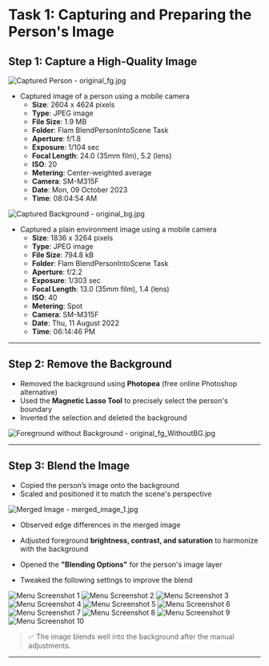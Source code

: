 # Task 1: Capturing and Preparing the Person's Image

## Step 1: Capture a High-Quality Image

![Captured Person - original_fg.jpg](./original_fg.jpg)

- Captured image of a person using a mobile camera  
  - **Size**: 2604 x 4624 pixels  
  - **Type**: JPEG image  
  - **File Size**: 1.9 MB  
  - **Folder**: Flam BlendPersonIntoScene Task  
  - **Aperture**: f/1.8  
  - **Exposure**: 1/104 sec  
  - **Focal Length**: 24.0 (35mm film), 5.2 (lens)  
  - **ISO**: 20  
  - **Metering**: Center-weighted average  
  - **Camera**: SM-M315F  
  - **Date**: Mon, 09 October 2023  
  - **Time**: 08:04:54 AM

![Captured Background - original_bg.jpg](./original_bg.jpg)

- Captured a plain environment image using a mobile camera  
  - **Size**: 1836 x 3264 pixels  
  - **Type**: JPEG image  
  - **File Size**: 794.8 kB  
  - **Folder**: Flam BlendPersonIntoScene Task  
  - **Aperture**: f/2.2  
  - **Exposure**: 1/303 sec  
  - **Focal Length**: 13.0 (35mm film), 1.4 (lens)  
  - **ISO**: 40  
  - **Metering**: Spot  
  - **Camera**: SM-M315F  
  - **Date**: Thu, 11 August 2022  
  - **Time**: 06:14:46 PM

---

## Step 2: Remove the Background

- Removed the background using **Photopea** (free online Photoshop alternative)
- Used the **Magnetic Lasso Tool** to precisely select the person's boundary
- Inverted the selection and deleted the background

![Foreground without Background - original_fg_WithoutBG.jpg](./original_fg_WithoutBG.jpg)

---

## Step 3: Blend the Image

- Copied the person’s image onto the background
- Scaled and positioned it to match the scene's perspective

![Merged Image - merged_image_1.jpg](./merged_image_1.jpg)

- Observed edge differences in the merged image

- Adjusted foreground **brightness, contrast, and saturation** to harmonize with the background
- Opened the **"Blending Options"** for the person's image layer
- Tweaked the following settings to improve the blend

![Menu Screenshot 1](./menu_ss/bevel_emboss.png)
![Menu Screenshot 2](./menu_ss/ColorOverlay.png)
![Menu Screenshot 3](./menu_ss/contour.png)
![Menu Screenshot 4](./menu_ss/DropShadow_1.png)
![Menu Screenshot 5](./menu_ss/DropShadow_2.png.png)
![Menu Screenshot 6](./menu_ss/GradientOverlay.png)
![Menu Screenshot 7](./menu_ss/InnerShadow.png)
![Menu Screenshot 8](./menu_ss/OuterGlow.png)
![Menu Screenshot 9](./menu_ss/Satin.png)
![Menu Screenshot 10](./menu_ss/stroke.png)

> ✅ The image blends well into the background after the manual adjustments.

---


